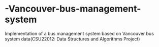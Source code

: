# -Vancouver-bus-management-system
Implementation of a bus management system based on Vancouver bus system data(CSU22012: Data Structures and Algorithms Project)
